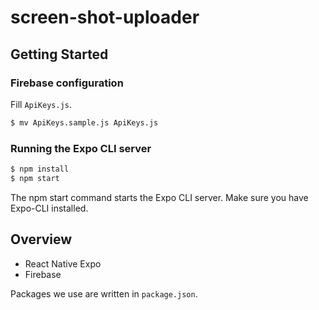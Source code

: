 # screen-shot-uploader

## Getting Started

### Firebase configuration
Fill ```ApiKeys.js```.
```bash
$ mv ApiKeys.sample.js ApiKeys.js
```

### Running the Expo CLI server
```bash
$ npm install
$ npm start
```
The npm start command starts the Expo CLI server.
Make sure you have Expo-CLI installed. 

## Overview
- React Native Expo  
- Firebase  

Packages we use are written in ```package.json```.

